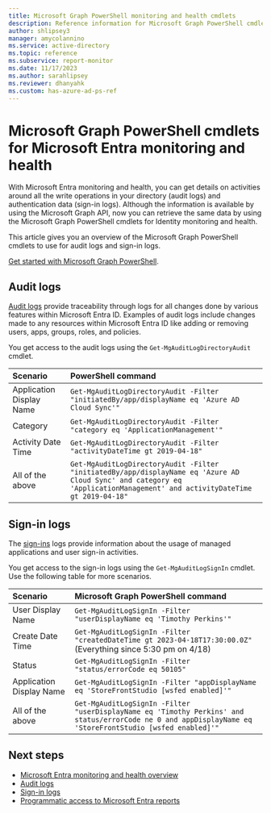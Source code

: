 ```yaml
---
title: Microsoft Graph PowerShell monitoring and health cmdlets
description: Reference information for Microsoft Graph PowerShell cmdlets for Microsoft Entra monitoring and health.
author: shlipsey3
manager: amycolannino
ms.service: active-directory
ms.topic: reference
ms.subservice: report-monitor
ms.date: 11/17/2023
ms.author: sarahlipsey
ms.reviewer: dhanyahk
ms.custom: has-azure-ad-ps-ref
---
```


# Microsoft Graph PowerShell cmdlets for Microsoft Entra monitoring and health

With Microsoft Entra monitoring and health, you can get details on activities around all the write operations in your directory (audit logs) and authentication data (sign-in logs). Although the information is available by using the Microsoft Graph API, now you can retrieve the same data by using the Microsoft Graph PowerShell cmdlets for Identity monitoring and health.

This article gives you an overview of the Microsoft Graph PowerShell cmdlets to use for audit logs and sign-in logs.

[Get started with Microsoft Graph PowerShell](/powershell/microsoftgraph/get-started).

## Audit logs

[Audit logs](concept-audit-logs.md) provide traceability through logs for all changes done by various features within Microsoft Entra ID. Examples of audit logs include changes made to any resources within Microsoft Entra ID like adding or removing users, apps, groups, roles, and policies.

You get access to the audit logs using the `Get-MgAuditLogDirectoryAudit` cmdlet.

| Scenario                      | PowerShell command |
| :--                           | :--                |
| Application Display Name      | `Get-MgAuditLogDirectoryAudit -Filter "initiatedBy/app/displayName eq 'Azure AD Cloud Sync'"` |
| Category                      | `Get-MgAuditLogDirectoryAudit -Filter "category eq 'ApplicationManagement'"` |
| Activity Date Time            | `Get-MgAuditLogDirectoryAudit -Filter "activityDateTime gt 2019-04-18"` |
| All of the above              | `Get-MgAuditLogDirectoryAudit -Filter "initiatedBy/app/displayName eq 'Azure AD Cloud Sync' and category eq 'ApplicationManagement' and activityDateTime gt 2019-04-18"` |

## Sign-in logs

The [sign-ins](concept-sign-ins.md) logs provide information about the usage of managed applications and user sign-in activities.

You get access to the sign-in logs using the `Get-MgAuditLogSignIn` cmdlet. Use the following table for more scenarios.

| Scenario                      | Microsoft Graph PowerShell command |
| :--                           | :--                |
| User Display Name             | `Get-MgAuditLogSignIn -Filter "userDisplayName eq 'Timothy Perkins'"` |
| Create Date Time              | `Get-MgAuditLogSignIn -Filter "createdDateTime gt 2023-04-18T17:30:00.0Z"` (Everything since 5:30 pm on 4/18) |
| Status                        | `Get-MgAuditLogSignIn -Filter "status/errorCode eq 50105"` |
| Application Display Name      | `Get-MgAuditLogSignIn -Filter "appDisplayName eq 'StoreFrontStudio [wsfed enabled]'"` |
| All of the above              | `Get-MgAuditLogSignIn -Filter "userDisplayName eq 'Timothy Perkins' and status/errorCode ne 0 and appDisplayName eq 'StoreFrontStudio [wsfed enabled]'"` |

## Next steps

- [Microsoft Entra monitoring and health overview](overview-monitoring-health.md)
- [Audit logs](concept-audit-logs.md)
- [Sign-in logs](concept-sign-ins.md)
- [Programmatic access to Microsoft Entra reports](howto-configure-prerequisites-for-reporting-api.md)
